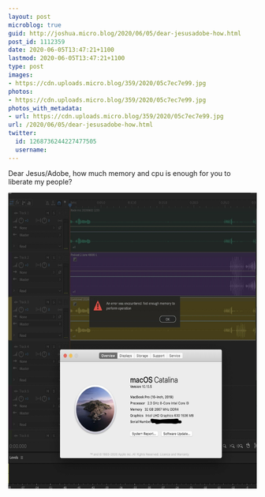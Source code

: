 ```yaml
---
layout: post
microblog: true
guid: http://joshua.micro.blog/2020/06/05/dear-jesusadobe-how.html
post_id: 1112359
date: 2020-06-05T13:47:21+1100
lastmod: 2020-06-05T13:47:21+1100
type: post
images:
- https://cdn.uploads.micro.blog/359/2020/05c7ec7e99.jpg
photos:
- https://cdn.uploads.micro.blog/359/2020/05c7ec7e99.jpg
photos_with_metadata:
- url: https://cdn.uploads.micro.blog/359/2020/05c7ec7e99.jpg
url: /2020/06/05/dear-jesusadobe-how.html
twitter:
  id: 1268736244227477505
  username: 
---
```

Dear Jesus/Adobe, how much memory and cpu is enough for you to liberate my people?

<img src="uploads/2020/05c7ec7e99.jpg" width="592" height="600" alt="" />
